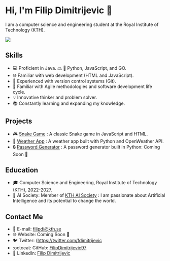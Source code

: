 # Hi, I'm Filip Dimitrijevic 🤝

I am a computer science and engineering student at the Royal Institute of Technology (KTH).

![](https://media.giphy.com/media/RbDKaczqWovIugyJmW/giphy.gif)

## Skills
- :computer: Proficient in Java. :soon: :construction: Python, JavaScript, and GO.
- :globe_with_meridians: Familiar with web development (HTML and JavaScript).
- :file_folder: Experienced with version control systems (Git).
- :wrench: Familiar with Agile methodologies and software development life cycle.
- :bulb: Innovative thinker and problem solver.
- :books: Constantly learning and expanding my knowledge.

## Projects
- :video_game: [Snake Game](https://github.com/FilipDimitrijevic97/snake) : A classic Snake game in JavaScript and HTML.
- :rocket: [Weather App](https://github.com/FilipDimitrijevic97/weather-app) : A weather app built with Python and OpenWeather API.
- :lock: [Password Generator](https://github.com/FilipDimitrijevic97/password-generator) : A password generator built in Python: Coming Soon :construction:

## Education
- :mortar_board: Computer Science and Engineering, Royal Institute of Technology (KTH), 2022-2027.
- :robot: AI Society: Member of [KTH AI Society](https://kthais.com) : I am passionate about Artificial Intelligence and its potential to change the world.


## Contact Me
- :email: E-mail: filipdi@kth.se
- :globe_with_meridians: Website: Coming Soon :construction:
- :bird: Twitter: (https://twitter.com/fdimitrijevic
- :octocat: GitHub: [FilipDimitrijevic97](https://github.com/FilipDimitrijevic97)
- :construction_worker: LinkedIn: [Filip Dimitrijevic](https://www.linkedin.com/in/filip-dimitrijevic-6b0543215/)
